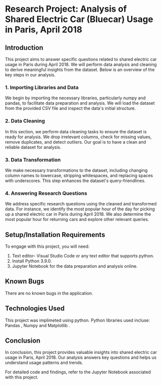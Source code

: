 # Research Project: Analysis of Shared Electric Car (Bluecar) Usage in Paris, April 2018

## Introduction
This project aims to answer specific questions related to shared electric car usage in Paris during April 2018. We will perform data analysis and cleaning to derive meaningful insights from the dataset. Below is an overview of the key steps in our analysis.

### 1. Importing Libraries and Data
We begin by importing the necessary libraries, particularly numpy and pandas, to facilitate data preparation and analysis. We will load the dataset from the provided CSV file and inspect the data's initial structure.

### 2. Data Cleaning
In this section, we perform data cleaning tasks to ensure the dataset is ready for analysis. We drop irrelevant columns, check for missing values, remove duplicates, and detect outliers. Our goal is to have a clean and reliable dataset for analysis.

### 3. Data Transformation
We make necessary transformations to the dataset, including changing column names to lowercase, stripping whitespaces, and replacing spaces with underscores. This step enhances the dataset's query-friendlines.

### 4. Answering Research Questions
We address specific research questions using the cleaned and transformed data. For instance, we identify the most popular hour of the day for picking up a shared electric car in Paris during April 2018. We also determine the most popular hour for returning cars and explore other relevant queries.

## Setup/Installation Requirements
To engage with this project, you will need:
1. Text editor- Visual Studio Code or any text editor that supports python.
2. Install Python 3.9.0.
3. Jupyter Notebook for the data preparation and analysis online.

## Known Bugs
There are no known bugs in the application.

## Technologies Used
This project was implimeted using python. Python libraries used incluse: Pandas , Numpy and Matplotlib .

## Conclusion
In conclusion, this project provides valuable insights into shared electric car usage in Paris, April 2018. Our analysis answers key questions and helps us understand usage patterns and trends.

For detailed code and findings, refer to the Jupyter Notebook associated with this project.

